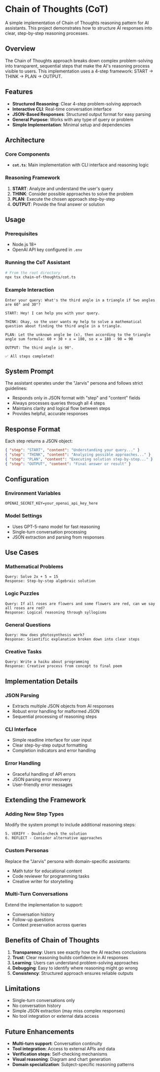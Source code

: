 # Chain of Thoughts (CoT)

A simple implementation of Chain of Thoughts reasoning pattern for AI assistants. This project demonstrates how to structure AI responses into clear, step-by-step reasoning processes.

## Overview

The Chain of Thoughts approach breaks down complex problem-solving into transparent, sequential steps that make the AI's reasoning process visible to users. This implementation uses a 4-step framework: START → THINK → PLAN → OUTPUT.

## Features

- **Structured Reasoning**: Clear 4-step problem-solving approach
- **Interactive CLI**: Real-time conversation interface
- **JSON-Based Responses**: Structured output format for easy parsing
- **General Purpose**: Works with any type of query or problem
- **Simple Implementation**: Minimal setup and dependencies

## Architecture

### Core Components

- **`cot.ts`**: Main implementation with CLI interface and reasoning logic

### Reasoning Framework

1. **START**: Analyze and understand the user's query
2. **THINK**: Consider possible approaches to solve the problem
3. **PLAN**: Execute the chosen approach step-by-step
4. **OUTPUT**: Provide the final answer or solution

## Usage

### Prerequisites
- Node.js 18+
- OpenAI API key configured in `.env`

### Running the CoT Assistant

```bash
# From the root directory
npx tsx chain-of-thoughts/cot.ts
```

### Example Interaction

```
Enter your query: What's the third angle in a triangle if two angles are 60° and 30°?

START: Hey! I can help you with your query.

THINK: Okay, so the user wants my help to solve a mathematical question about finding the third angle in a triangle.

PLAN: Let the unknown angle be (x), then according to the triangle angle sum formula: 60 + 30 + x = 180, so x = 180 - 90 = 90

OUTPUT: The third angle is 90°.

✅ All steps completed!
```

## System Prompt

The assistant operates under the "Jarvis" persona and follows strict guidelines:

- Responds only in JSON format with "step" and "content" fields
- Always processes queries through all 4 steps
- Maintains clarity and logical flow between steps
- Provides helpful, accurate responses

## Response Format

Each step returns a JSON object:

```json
{ "step": "START", "content": "Understanding your query..." }
{ "step": "THINK", "content": "Analyzing possible approaches..." }
{ "step": "PLAN", "content": "Executing solution step-by-step..." }
{ "step": "OUTPUT", "content": "Final answer or result" }
```

## Configuration

### Environment Variables
```env
OPENAI_SECRET_KEY=your_openai_api_key_here
```

### Model Settings
- Uses GPT-5-nano model for fast reasoning
- Single-turn conversation processing
- JSON extraction and parsing from responses

## Use Cases

### Mathematical Problems
```
Query: Solve 2x + 5 = 15
Response: Step-by-step algebraic solution
```

### Logic Puzzles
```
Query: If all roses are flowers and some flowers are red, can we say all roses are red?
Response: Logical reasoning through syllogisms
```

### General Questions
```
Query: How does photosynthesis work?
Response: Scientific explanation broken down into clear steps
```

### Creative Tasks
```
Query: Write a haiku about programming
Response: Creative process from concept to final poem
```

## Implementation Details

### JSON Parsing
- Extracts multiple JSON objects from AI responses
- Robust error handling for malformed JSON
- Sequential processing of reasoning steps

### CLI Interface
- Simple readline interface for user input
- Clear step-by-step output formatting
- Completion indicators and error handling

### Error Handling
- Graceful handling of API errors
- JSON parsing error recovery
- User-friendly error messages

## Extending the Framework

### Adding New Step Types
Modify the system prompt to include additional reasoning steps:
```
5. VERIFY - Double-check the solution
6. REFLECT - Consider alternative approaches
```

### Custom Personas
Replace the "Jarvis" persona with domain-specific assistants:
- Math tutor for educational content
- Code reviewer for programming tasks
- Creative writer for storytelling

### Multi-Turn Conversations
Extend the implementation to support:
- Conversation history
- Follow-up questions
- Context preservation across queries

## Benefits of Chain of Thoughts

1. **Transparency**: Users see exactly how the AI reaches conclusions
2. **Trust**: Clear reasoning builds confidence in AI responses
3. **Learning**: Users can understand problem-solving approaches
4. **Debugging**: Easy to identify where reasoning might go wrong
5. **Consistency**: Structured approach ensures reliable outputs

## Limitations

- Single-turn conversations only
- No conversation history
- Simple JSON extraction (may miss complex responses)
- No tool integration or external data access

## Future Enhancements

- **Multi-turn support**: Conversation continuity
- **Tool integration**: Access to external APIs and data
- **Verification steps**: Self-checking mechanisms
- **Visual reasoning**: Diagram and chart generation
- **Domain specialization**: Subject-specific reasoning patterns